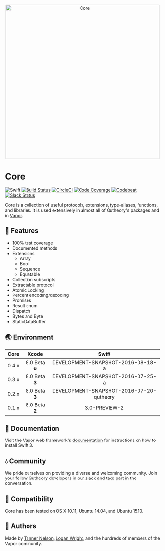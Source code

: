 <p align="center">
    <img 
        src="https://userscontent2.emaze.com/images/bbbef209-eddb-4593-b39e-00a07f035730/0929829d-60e7-42f8-9319-39b38fb729f6.png" 
        align="center" 
        alt="Core"
        width="500px"
    >
</p>

# Core

![Swift](http://img.shields.io/badge/swift-v3.0--dev.08.18-brightgreen.svg)
[![Build Status](https://travis-ci.org/vapor/core.svg?branch=master)](https://travis-ci.org/vapor/core)
[![CircleCI](https://circleci.com/gh/vapor/core.svg?style=shield)](https://circleci.com/gh/vapor/core)
[![Code Coverage](https://codecov.io/gh/vapor/core/branch/master/graph/badge.svg)](https://codecov.io/gh/vapor/core)
[![Codebeat](https://codebeat.co/badges/a793ad97-47e3-40d9-82cf-2aafc516ef4e)](https://codebeat.co/projects/github-com-vapor-core)
[![Slack Status](http://vapor.team/badge.svg)](http://vapor.team)

Core is a collection of useful protocols, extensions, type-aliases, functions, and libraries. It is used extensively in almost all of Qutheory's packages and in [Vapor](https://github.com/vapor/vapor).

## 🚀 Features 

- 100% test coverage
- Documented methods
- Extensions
    - Array
    - Bool
    - Sequence
    - Equatable
- Collection subscripts
- Extractable protocol
- Atomic Locking
- Percent encoding/decoding
- Promises
- Result enum
- Dispatch
- Bytes and Byte
- StaticDataBuffer

## 🌏 Environment

|Core|Xcode|Swift|
|:-:|:-:|:-:|
|0.4.x|8.0 Beta **6**|DEVELOPMENT-SNAPSHOT-2016-08-18-a|
|0.3.x|8.0 Beta **3**|DEVELOPMENT-SNAPSHOT-2016-07-25-a|
|0.2.x|8.0 Beta **3**|DEVELOPMENT-SNAPSHOT-2016-07-20-qutheory|
|0.1.x|8.0 Beta **2**|3.0-PREVIEW-2|

## 📖 Documentation

Visit the Vapor web framework's [documentation](http://docs.vapor.codes) for instructions on how to install Swift 3. 

## 💧 Community

We pride ourselves on providing a diverse and welcoming community. Join your fellow Qutheory developers in [our slack](http://vapor.team) and take part in the conversation.

## 🔧 Compatibility

Core has been tested on OS X 10.11, Ubuntu 14.04, and Ubuntu 15.10.

## 👥 Authors

Made by [Tanner Nelson](https://twitter.com/tanner0101), [Logan Wright](https://twitter.com/logmaestro), and the hundreds of members of the Vapor community.
